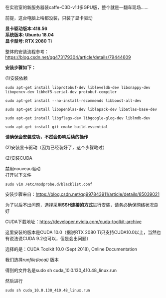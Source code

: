 在实验室的新服务器装caffe-C3D-v1.1多GPU版，整个就是一翻车现场……
>
前提，这台电脑上啥都没装，只装了显卡驱动<br />
>
**显卡驱动版本:418.56**<br />
**系统版本: Ubuntu 18.04**<br />
**显卡型号: RTX 2080 Ti** <br />
>
整体的安装流程参考：https://blog.csdn.net/qq473179304/article/details/79444609<br />
>
**安装步骤如下：**<br />
>
>
(1)安装依赖<br />
>
```
sudo apt-get install libprotobuf-dev libleveldb-dev libsnappy-dev libopencv-dev libhdf5-serial-dev protobuf-compiler  
  
sudo apt-get install --no-install-recommends libboost-all-dev  
  
sudo apt-get install libopenblas-dev liblapack-dev libatlas-base-dev  
  
sudo apt-get install libgflags-dev libgoogle-glog-dev liblmdb-dev  
  
sudo apt-get install git cmake build-essential  
```
>
**请确保会安装成功，不然会影响后续的操作**<br />
>
(2)安装显卡驱动（因为已经装好了，这个步骤略过）<br />
>
(2)安装CUDA<br />
>
禁用nouveau驱动<br />
打开以下文件<br />
```
sudo vim /etc/modprobe.d/blacklist.conf
```

>
安装步骤来自：https://blog.csdn.net/qq997843911/article/details/85039021<br />
>
为了以后不出问题，选择采用**SSH连接的方式**进行安装，请务必确保网络状况良好<br />
>
CUDA下载地址：https://developer.nvidia.com/cuda-toolkit-archive <br />
>
这里安装的版本是CUDA 10.0（据说RTX 2080 Ti只支持CUDA10.0以上，当然也有说法说CUDA 9.2也可以，但是会出问题）<br />
>
选择的是：CUDA Toolkit 10.0 (Sept 2018), Online Documentation<br />
>
我们选择*runfile(local)* 
版本<br />
>
得到的文件名是sudo sh cuda_10.0.130_410.48_linux.run<br />
>
然后进行<br />
```
sudo sh cuda_10.0.130_410.48_linux.run
```
